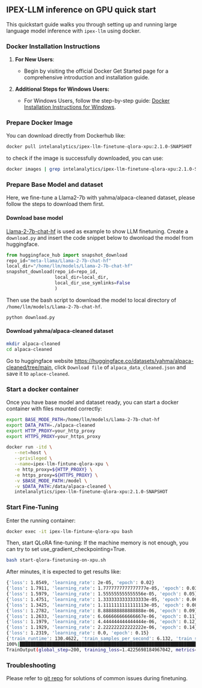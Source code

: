 ## IPEX-LLM inference on GPU quick start

This quickstart guide walks you through setting up and running large language model inference with `ipex-llm` using docker. 

### Docker Installation Instructions
1. **For New Users**:
   - Begin by visiting the official Docker Get Started page for a comprehensive introduction and installation guide.

2. **Additional Steps for Windows Users:**
    - For Windows Users, follow the step-by-step guide: [Docker Installation Instructions for Windows](https://github.com/intel-analytics/ipex-llm/blob/main/docs/readthedocs/source/doc/LLM/Quickstart/docker_windows_gpu.md#install-docker-on-windows).

### Prepare Docker Image

You can download directly from Dockerhub like:

```bash
docker pull intelanalytics/ipex-llm-finetune-qlora-xpu:2.1.0-SNAPSHOT
```
to check if the image is successfully downloaded, you can use:

```bash
docker images | grep intelanalytics/ipex-llm-finetune-qlora-xpu:2.1.0-SNAPSHOT
```

### Prepare Base Model and dataset
Here, we fine-tune a Llama2-7b with yahma/alpaca-cleaned dataset, please follow the steps to download them first.

#### Download base model
[Llama-2-7b-chat-hf](https://huggingface.co/meta-llama/Llama-2-7b-chat-hf) is used as example to show LLM finetuning. Create a ``download.py`` and insert the code snippet below to dwonload the model from huggingface. 

``` python
from huggingface_hub import snapshot_download
repo_id="meta-llama/Llama-2-7b-chat-hf"
local_dir="/home/llm/models/Llama-2-7b-chat-hf"
snapshot_download(repo_id=repo_id,
                  local_dir=local_dir,
                  local_dir_use_symlinks=False
                  )
```

Then use the bash script to download the model to local directory of ``/home/llm/models/Llama-2-7b-chat-hf``. 

``` bash
python download.py
```

#### Download yahma/alpaca-cleaned dataset
``` bash
mkdir alpaca-cleaned
cd alpaca-cleaned
```
Go to huggingface website https://huggingface.co/datasets/yahma/alpaca-cleaned/tree/main, click ``Download file`` of ``alpaca_data_cleaned.json`` and save it to ``aplace-cleaned``.

### Start a docker container
Once you have base model and dataset ready, you can start a docker container with files mounted correctly:

```bash
export BASE_MODE_PATH=/home/llm/models/Llama-2-7b-chat-hf
export DATA_PATH=./alpaca-cleaned
export HTTP_PROXY=your_http_proxy
export HTTPS_PROXY=your_https_proxy

docker run -itd \
   --net=host \
   --privileged \
   --name=ipex-llm-fintune-qlora-xpu \
   -e http_proxy=${HTTP_PROXY} \
   -e https_proxy=${HTTPS_PROXY} \
   -v $BASE_MODE_PATH:/model \
   -v $DATA_PATH:/data/alpaca-cleaned \
   intelanalytics/ipex-llm-finetune-qlora-xpu:2.1.0-SNAPSHOT
```

### Start Fine-Tuning
Enter the running container:

```bash
docker exec -it ipex-llm-fintune-qlora-xpu bash
```

Then, start QLoRA fine-tuning: If the machine memory is not enough, you can try to set use_gradient_checkpointing=True.

```bash
bash start-qlora-finetuning-on-xpu.sh
```

After minutes, it is expected to get results like:
```bash 
{'loss': 1.8549, 'learning_rate': 2e-05, 'epoch': 0.02}
{'loss': 1.7911, 'learning_rate': 1.7777777777777777e-05, 'epoch': 0.03}
{'loss': 1.5979, 'learning_rate': 1.555555555555556e-05, 'epoch': 0.05}
{'loss': 1.4751, 'learning_rate': 1.3333333333333333e-05, 'epoch': 0.06}
{'loss': 1.3425, 'learning_rate': 1.1111111111111113e-05, 'epoch': 0.08}
{'loss': 1.2782, 'learning_rate': 8.888888888888888e-06, 'epoch': 0.09}
{'loss': 1.2633, 'learning_rate': 6.666666666666667e-06, 'epoch': 0.11}
{'loss': 1.1979, 'learning_rate': 4.444444444444444e-06, 'epoch': 0.12}
{'loss': 1.1929, 'learning_rate': 2.222222222222222e-06, 'epoch': 0.14}
{'loss': 1.2319, 'learning_rate': 0.0, 'epoch': 0.15}
{'train_runtime': 130.4622, 'train_samples_per_second': 6.132, 'train_steps_per_second': 1.533, 'train_loss': 1.4225698184967042, 'epoch': 0.15}
100%|██████████████████████████████████████████████████████████████████████████| 200/200 [02:10<00:00,  1.53it/s]
TrainOutput(global_step=200, training_loss=1.4225698184967042, metrics={'train_runtime': 130.4622, 'train_samples_per_second': 6.132, 'train_steps_per_second': 1.533, 'train_loss': 1.4225698184967042, 'epoch': 0.15})
```

### Troubleshooting
Please refer to [git repo](https://github.com/intel-analytics/ipex-llm/blob/main/python/llm/example/GPU/LLM-Finetuning/README.md#troubleshooting) for solutions of common issues during finetuning.